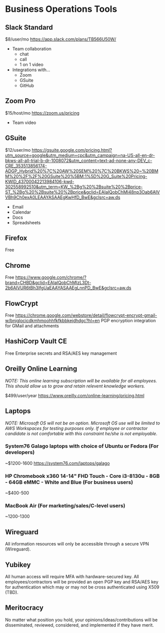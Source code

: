 # Business Operations Tools

## Slack Standard
$8/user/mo
https://app.slack.com/plans/TB566U50W/
* Team collaboration
    - chat
    - call
    - 1 on 1 video
* Integrations with...
    - Zoom
    - GSuite
    - GitHub

## Zoom Pro
$15/host/mo
https://zoom.us/pricing
* Team video

## GSuite
$12/user/mo
https://gsuite.google.com/pricing.html?utm_source=google&utm_medium=cpc&utm_campaign=na-US-all-en-dr-bkws-all-all-trial-b-dr-1008072&utm_content=text-ad-none-any-DEV_c-CRE_353513856174-ADGP_Hybrid%20%7C%20AW%20SEM%20%7C%20BKWS%20~%20BMM%20%2F%2F%20GSuite%20%5BM:1%5D%20G_Suite%20Pricing-KWID_43700042213984106-kwd-302558992510&utm_term=KW_%2Bg%20%2Bsuite%20%2Bprice-ST_%2Bg%20%2Bsuite%20%2Bprice&gclid=EAIaIQobChMI48np3Oab6AIVVBh9Ch0exA0LEAAYASAAEgKwHfD_BwE&gclsrc=aw.ds
* Email
* Calendar
* Docs
* Spreadsheets

## Firefox
Free

## Chrome
Free
https://www.google.com/chrome/?brand=CHBD&gclid=EAIaIQobChMIzL3Dt-2b6AIVUR6tBh3IfgUaEAAYASAAEgLnnPD_BwE&gclsrc=aw.ds

## FlowCrypt
Free
https://chrome.google.com/webstore/detail/flowcrypt-encrypt-gmail-w/bnjglocicdkmhmoohhfkfkbbkejdhdgc?hl=en
PGP encryption integration for GMail and attachments

## HashiCorp Vault CE
Free
Enterprise secrets and RSA/AES key management

## Oreilly Online Learning
*NOTE: This online learning subscription will be available for all employees. This should allow us to grow and retain relevent knowledge workers.*

$499/user/year
https://www.oreilly.com/online-learning/pricing.html

## Laptops
*NOTE: Microsoft OS will not be an option. Microsoft OS use will be limited to AWS Workspaces for testing purposes only. If employee or contractor candidate is not comfortable with this constraint he/she is not employable.*

### System76 Galago laptops with choice of Ubuntu or Fedora (For developers)
~$1200-1600
https://system76.com/laptops/galago

### HP Chromebook x360 14-14" FHD Touch - Core i3-8130u - 8GB - 64GB eMMC - White and Blue (For business users)
~$400-500

### MacBook Air (For marketing/sales/C-level users)
~1200-1300

## Wireguard
All information resources will only be accessible through a secure VPN (Wireguard).

## Yubikey
All human access will require MFA with hardware-secured key. All employees/contractors will be provided an open PGP key and RSA/AES key for authentication which may or may not be cross authenticated using X509 (TBD).

## Meritocracy
No matter what position you hold, your opinions/ideas/contributions will be disseminated, reviewed, considered, and implemented if they have merit. 
